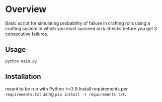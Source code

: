 # Overview
Basic script for simulating probability of failure in crafting rolls using a crafting system in which you must succeed on ```N``` checks before you get 3 consecutive failures.

## Usage
```python main.py```

## Installation
meant to be run with Python >=3.9
Install requirements per ```requirements.txt``` using ```pip install -r requirements.txt```.